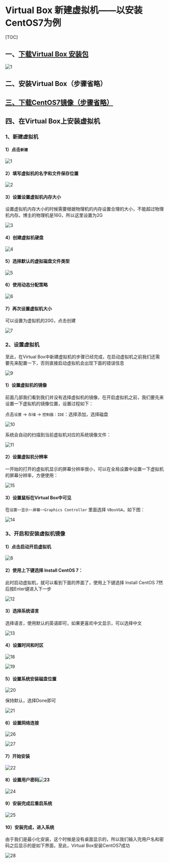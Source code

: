 # Virtual Box 新建虚拟机——以安装CentOS7为例

[TOC]



## 一、[下载Virtual Box 安装包](https://www.virtualbox.org/wiki/Downloads)

![1](\img\0.png)

## 二、安装Virtual Box（步骤省略）

## [三、下载CentOS7镜像（步骤省略）](http://mirrors.aliyun.com/centos/7/isos/x86_64/)

## 四、在Virtual Box上安装虚拟机

### 1、新建虚拟机

#### 1）点击`新建`

![1](\img\1.png)

#### 2）填写虚拟机的名字和文件保存位置

![2](\img\2.png)

#### 3）设置设置虚拟机内存大小

设置虚拟机内存大小的时候需要根据物理机的内存设置合理的大小，不能超过物理机内存。博主的物理机是16G，所以这里设置为2G

![3](\img\3.png)

#### 4）创建虚拟机硬盘

![4](\img\4.png)

#### 5）选择默认的虚拟磁盘文件类型

![5](\img\5.png)

#### 6）使用动态分配策略

![6](\img\6.png)

#### 7）再次设置虚拟机大小

可以设置为虚拟机的20G，点击创建

![7](\img\7.png)

### 2、设置虚拟机

至此，在Virtual Box中新建虚拟机的步骤已经完成，在启动虚拟机之前我们还需要先来配置一下，否则直接启动虚拟机会出现下面的错误信息

![9](\img\9.png)

#### 1）设置虚拟机的镜像

前面几部我们看到我们并没有选择虚拟机的镜像，在开启虚拟机之前，我们要先来设置一下虚拟机的镜像位置，设置过程如下：

点击`设置` → `存储` → `控制器：IDE`：选择添加，选择磁盘

![10](\img\10.png)

系统会自动的扫描到当前虚拟机对应的系统镜像文件：

![11](\img\11.png)

#### 2）设置虚拟机分辨率

一开始的打开的虚拟机显示的屏幕分辨率很小，可以在全局设置中设置一下虚拟机的屏幕分辨率，方便使用：

![15](\img\15.png)

#### 3）设置鼠标在Virtual Box中可见

在`设置`--`显示`--`屏幕`--`Graphics Controller` 里面选择 `VBoxVGA`，如下图：

![14](\img\14.png)

### 3、开启和安装虚拟机镜像

#### 1）点击启动开启虚拟机

![8](\img\8.png)

#### 2）使用上下键选择 Install CentOS 7：

此时启动虚拟机，就可以看到下面的界面了，使用上下键选择 Install CentOS 7然后按Enter键进入下一步

![12](\img\12.png)

#### 3）选择系统语言

选择语言，使用默认的英语即可，如果更喜欢中文显示，可以选择中文

![13](\img\13.png)

#### 4）设置时间和时区

![18](\img\18.png)

![19](\img\19.png)

####  5）设置系统安装磁盘位置

![20](\img\20.png)

保持默认，选择Done即可

![21](\img\21.png)

####  6）设置网络连接

![26](\img\26.png)

![27](\img\27.png)

####  7）开始安装

![22](\img\22.png)

####  8）设置用户密码![23](\img\23.png)

![24](\img\24.png)

####  9）安装完成后重启系统

![25](\img\25.png)

#### 10）安装完成，进入系统

由于我们是最小化安装，这个时候是没有桌面显示的，所以我们输入完用户名和密码之后显示的是如下界面，至此，Virtual Box安装CentOS7成功

![28](\img\28.png)
